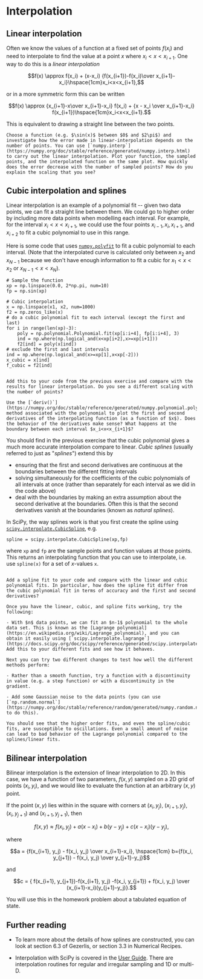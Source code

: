# Interpolation

## Linear interpolation

Often we know the values of a function at a fixed set of points $f(x_i)$ and need to interpolate to find the value at a point $x$ where $x_i<x<x_{i+1}$. One way to do this is a *linear interpolation*

$$f(x) \approx f(x_i) + (x-x_i) {f(x_{i+1})-f(x_i)\over x_{i+1}-x_i}\hspace{1cm}x_i<x<x_{i+1},$$

or in a more symmetric form this can be written

$$f(x) \approx {x_{i+1}-x\over x_{i+1}-x_i} f(x_i) + {x - x_i \over x_{i+1}-x_i} f(x_{i+1})\hspace{1cm}x_i<x<x_{i+1}.$$

This is equivalent to drawing a straight line between the two points. 

```{admonition} Exercise: linear interpolation
Choose a function (e.g. $\sin(x)$ between $0$ and $2\pi$) and investigate how the error made in linear-interpolation depends on the number of points. You can use [`numpy.interp`](https://numpy.org/doc/stable/reference/generated/numpy.interp.html) to carry out the linear interpolation. Plot your function, the sampled points, and the interpolated function on the same plot. How quickly does the error decrease with the number of sampled points? How do you explain the scaling that you see?
```



## Cubic interpolation and splines

Linear interpolation is an example of a polynomial fit -- given two data points, we can fit a straight line between them. We could go to higher order by including more data points when modelling each interval. For example, for the interval $x_i<x<x_{i+1}$, we could use the four points $x_{i-1}, x_i, x_{i+1}$, and $x_{i+2}$ to fit a cubic polynomial to use in this range. 

Here is some code that uses [`numpy.polyfit`](https://numpy.org/doc/stable/reference/generated/numpy.polyfit.html) to fit a cubic polynomial to each interval. (Note that the interpolated curve is calculated only between $x_2$ and $x_{N-1}$ because we don't have enough information to fit a cubic for $x_1<x<x_2$ or $x_{N-1}<x<x_N$).

```
# Sample the function
xp = np.linspace(0.0, 2*np.pi, num=10)
fp = np.sin(xp)

# Cubic interpolation
x = np.linspace(x1, x2, num=1000)
f2 = np.zeros_like(x)
# do a cubic polynomial fit to each interval (except the first and last)
for i in range(len(xp)-3):
    poly = np.polynomial.Polynomial.fit(xp[i:i+4], fp[i:i+4], 3)    
    ind = np.where(np.logical_and(x<xp[i+2],x>=xp[i+1]))
    f2[ind] = poly(x[ind])
# exclude the first and last intervals
ind = np.where(np.logical_and(x>=xp[1],x<xp[-2]))
x_cubic = x[ind]
f_cubic = f2[ind]
```

```{admonition} Exercise: cubic interpolation

Add this to your code from the previous exercise and compare with the results for linear interpolation. Do you see a different scaling with the number of points?

Use the [`deriv()`](https://numpy.org/doc/stable/reference/generated/numpy.polynomial.polynomial.Polynomial.deriv.html#numpy.polynomial.polynomial.Polynomial.deriv) method associated with the polynomial to plot the first and second derivatives of the interpolating function (as a function of $x$). Does the behavior of the derivatives make sense? What happens at the boundary between each interval $x_i<x<x_{i+1}$?

```

You should find in the previous exercise that the cubic polynomial gives a much more accurate interpolation compare to linear. *Cubic splines* (usually referred to just as "*splines*") extend this by 

- ensuring that the first and second derivatives are continuous at the boundaries between the different fitting intervals
- solving simultaneously for the coefficients of the cubic polynomials of all intervals at once (rather than separately for each interval as we did in the code above)
- deal with the boundaries by making an extra assumption about the second derivative at the boundaries. Often this is that the second derivatives vanish at the boundaries (known as *natural splines*).

In SciPy, the way splines work is that you first create the spline using [`scipy.interpolate.CubicSpline`](https://docs.scipy.org/doc/scipy/reference/generated/scipy.interpolate.CubicSpline.html), e.g.

`spline = scipy.interpolate.CubicSpline(xp,fp)`

where `xp` and `fp` are the sample points and function values at those points. This returns an interpolating function that you can use to interpolate, i.e. use `spline(x)` for a set of $x$-values `x`.


```{admonition} Exercise: splines

Add a spline fit to your code and compare with the linear and cubic polynomial fits. In particular, how does the spline fit differ from the cubic polynomial fit in terms of accuracy and the first and second derivatives?

```


```{admonition} Exercise: higher order fits, oscillations, and noise
Once you have the linear, cubic, and spline fits working, try the following:

- With $n$ data points, we can fit an $n-1$ polynomial to the whole data set. This is known as the [Lagrange polynomial](https://en.wikipedia.org/wiki/Lagrange_polynomial), and you can obtain it easily using [`scipy.interpolate.lagrange`](https://docs.scipy.org/doc/scipy/reference/generated/scipy.interpolate.lagrange.html). Add this to your different fits and see how it behaves.

Next you can try two different changes to test how well the different methods perform: 

- Rather than a smooth function, try a function with a discontinuity in value (e.g. a step function) or with a discontinuity in the gradient. 

- Add some Gaussian noise to the data points (you can use [`np.random.normal`](https://numpy.org/doc/stable/reference/random/generated/numpy.random.normal.html) to do this).

You should see that the higher order fits, and even the spline/cubic fits, are susceptible to oscillations. Even a small amount of noise can lead to bad behavior of the Lagrange polynomial compared to the splines/linear fits.
```



## Bilinear interpolation

Bilinear interpolation is the extension of linear interpolation to 2D. In this case, we have a function of two parameters, $f(x,y)$ sampled on a 2D grid of points $(x_i, y_i)$, and we would like to evaluate the function at an arbitrary $(x,y)$ point. 

If the point ($x,y$) lies within in the square with corners at $(x_i, y_j)$, $(x_{i+1}, y_j)$, $(x_i, y_{j+1})$ and $(x_{i+1}, y_{j+1})$, then

$$f(x,y) \approx f(x_i, y_j) + a (x-x_i) + b (y-y_j) + c (x-x_i)(y-y_j),$$

where 

$$a = {f(x_{i+1}, y_j) - f(x_i, y_j) \over x_{i+1}-x_i}, \hspace{1cm} b={f(x_i, y_{j+1}) - f(x_i, y_j) \over y_{j+1}-y_j}$$

and

$$c = {  f(x_{i+1}, y_{j+1})-f(x_{i+1}, y_j) -f(x_i, y_{j+1}) + f(x_i, y_j) \over  (x_{i+1}-x_i)(y_{j+1}-y_j)}.$$

You will use this in the homework problem about a tabulated equation of state.



## Further reading

- To learn more about the details of how splines are constructed, you can look at section 6.3 of Gezerlis, or section 3.3 in Numerical Recipes.

- Interpolation with SciPy is covered in the [User Guide](https://docs.scipy.org/doc/scipy/tutorial/interpolate.html). There are interpolation routines for regular and irregular sampling and 1D or multi-D.





